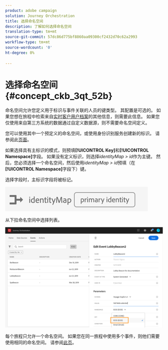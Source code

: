 ```yaml
---
product: adobe campaign
solution: Journey Orchestration
title: 选择命名空间
description: 了解如何选择命名空间
translation-type: tm+mt
source-git-commit: 57dc86d775bf8860aa09300cf2432d70c62a2993
workflow-type: tm+mt
source-wordcount: '0'
ht-degree: 0%

---
```



# 选择命名空间 {#concept_ckb_3qt_52b}

命名空间允许您定义用于标识与事件关联的人员的键类型。 其配置是可选的。 如果您想在旅程中检索来自[实时客户用户档案](https://docs.adobe.com/content/help/zh-Hans/experience-platform/profile/home.html)的其他信息，则需要此信息。 如果您仅使用来自第三方系统的数据通过自定义数据源，则不需要命名空间定义。

您可以使用其中一个预定义的命名空间，或使用身份识别服务创建新的标识。 请参阅此[页面](https://docs.adobe.com/content/help/zh-Hans/experience-platform/identity/home.html)。

如果选择具有主标识的模式，则预填&#x200B;**[!UICONTROL Key]**&#x200B;和&#x200B;**[!UICONTROL Namespace]**&#x200B;字段。 如果没有定义标识，则选择&#x200B;_identityMap > id_&#x200B;作为主键。 然后，您必须选择一个命名空间，然后使用&#x200B;_identityMap > id_&#x200B;预填（在&#x200B;**[!UICONTROL Namespace]**&#x200B;字段下）键。

选择字段时，主标识字段将被标记。

![](../assets/primary-identity.png)


从下拉命名空间中选择列表。

![](../assets/journey17.png)

每个旅程只允许一个命名空间。 如果您在同一旅程中使用多个事件，则他们需要使用相同的命名空间。 请参阅[此页](../building-journeys/journey.md)。
